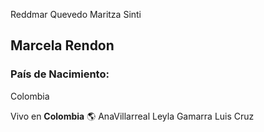 Reddmar Quevedo
Maritza Sinti
## **Marcela Rendon**

### País de Nacimiento:
Colombia

Vivo en **Colombia** 🌎
AnaVillarreal
Leyla Gamarra
Luis Cruz